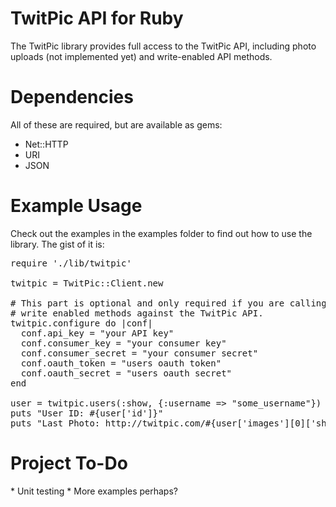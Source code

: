 <h1>TwitPic API for Ruby</h1>
The TwitPic library provides full access to the TwitPic API, including photo uploads (not implemented yet) and write-enabled API methods.

<h1>Dependencies</h1>
All of these are required, but are available as gems:

* Net::HTTP
* URI
* JSON

<h1>Example Usage</h1>
Check out the examples in the examples folder to find out how to use the library.  The gist of it is:

<pre>
require './lib/twitpic'

twitpic = TwitPic::Client.new

# This part is optional and only required if you are calling
# write enabled methods against the TwitPic API.
twitpic.configure do |conf|
  conf.api_key = "your API key"
  conf.consumer_key = "your consumer key"
  conf.consumer_secret = "your consumer secret"
  conf.oauth_token = "users oauth token"
  conf.oauth_secret = "users oauth secret"
end

user = twitpic.users(:show, {:username => "some_username"})
puts "User ID: #{user['id']}"
puts "Last Photo: http://twitpic.com/#{user['images'][0]['short_id']}"
</pre>

<h1>Project To-Do</h1>
* Unit testing
* More examples perhaps?